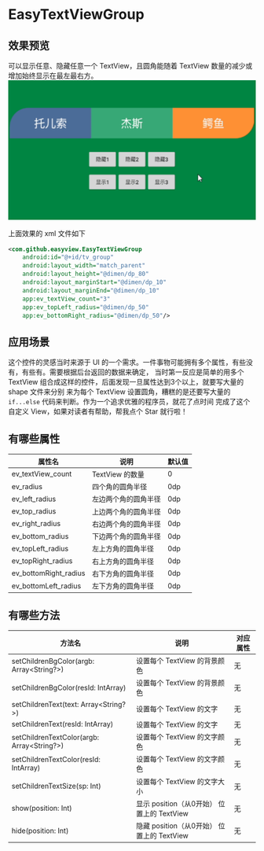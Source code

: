 # EasyTextViewGroup
## 效果预览
可以显示任意、隐藏任意一个 TextView，且圆角能随着 TextView 数量的减少或增加始终显示在最左最右方。
![](../images/EasyTextViewGroup.gif)

上面效果的 xml 文件如下
```xml
<com.github.easyview.EasyTextViewGroup
    android:id="@+id/tv_group"
    android:layout_width="match_parent"
    android:layout_height="@dimen/dp_80"
    android:layout_marginStart="@dimen/dp_10"
    android:layout_marginEnd="@dimen/dp_10"
    app:ev_textView_count="3"
    app:ev_topLeft_radius="@dimen/dp_50"
    app:ev_bottomRight_radius="@dimen/dp_50"/>
```

## 应用场景
这个控件的灵感当时来源于 UI 的一个需求。一件事物可能拥有多个属性，有些没有，有些有。需要根据后台返回的数据来确定，
当时第一反应是简单的用多个 TextView 组合成这样的控件，后面发现一旦属性达到3个以上，就要写大量的 shape 文件来分别
来为每个 TextView 设置圆角，糟糕的是还要写大量的 `if...else` 代码来判断。作为一个追求优雅的程序员，就花了点时间
完成了这个自定义 View，如果对读者有帮助，帮我点个 Star 就行啦！

## 有哪些属性
| 属性名                   | 说明         | 默认值 |
|-----------------------|------------|-----|
| ev_textView_count     | TextView 的数量   | 0 |
| ev_radius             | 四个角的圆角半径    | 0dp |
| ev_left_radius        | 左边两个角的圆角半径 | 0dp |
| ev_top_radius         | 上边两个角的圆角半径 | 0dp |
| ev_right_radius       | 右边两个角的圆角半径 | 0dp |
| ev_bottom_radius      | 下边两个角的圆角半径 | 0dp |
| ev_topLeft_radius     | 左上方角的圆角半径  | 0dp |
| ev_topRight_radius    | 右上方角的圆角半径  | 0dp |
| ev_bottomRight_radius | 右下方角的圆角半径  | 0dp |
| ev_bottomLeft_radius  | 左下方角的圆角半径  | 0dp |

## 有哪些方法
| 方法名                                                                                     | 说明                                         | 对应属性                  |
|-------------------------------------------------------------------------------------------|----------------------------------------------|-----------------------|
| setChildrenBgColor(argb: Array<String?>)                                                  | 设置每个 TextView 的背景颜色                   | 无            |
| setChildrenBgColor(resId: IntArray)                                                       | 设置每个 TextView 的背景颜色                   | 无            |
| setChildrenText(text: Array<String?>)                                                     | 设置每个 TextView 的文字                       | 无            |
| setChildrenText(resId: IntArray)                                                          | 设置每个 TextView 的文字                       | 无            |
| setChildrenTextColor(argb: Array<String?>)                                                | 设置每个 TextView 的文字颜色                    | 无           |
| setChildrenTextColor(resId: IntArray)                                                     | 设置每个 TextView 的文字颜色                    | 无           |
| setChildrenTextSize(sp: Int)                                                              | 设置每个 TextView 的文字大小                    | 无           |
| show(position: Int)                                                                       | 显示 position（从0开始） 位置上的 TextView      | 无            |
| hide(position: Int)                                                                       | 隐藏 position（从0开始） 位置上的 TextView      | 无            |
